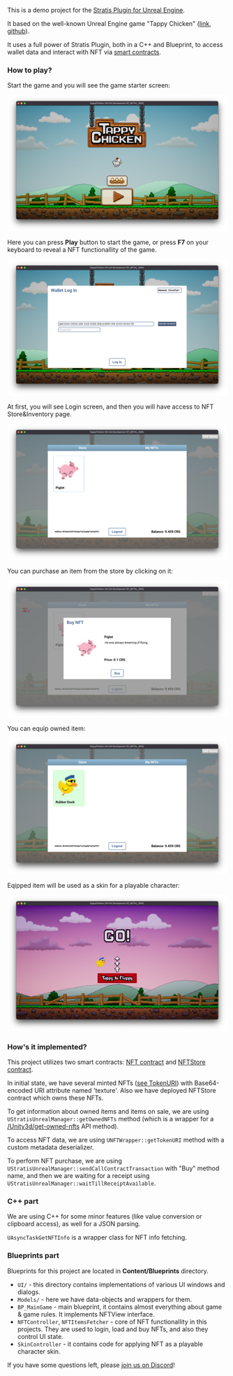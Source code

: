 This is a demo project for the [Stratis Plugin for Unreal Engine](https://github.com/stratisproject/UnrealEnginePlugin).

It based on the well-known Unreal Engine game "Tappy Chicken" ([link](https://www.unrealengine.com/en-US/blog/shipping-tappy-chicken), [github](https://github.com/jiji4000/tappychicken)).

It uses a full power of Stratis Plugin, both in a C++ and Blueprint, to access wallet data and interact with NFT via [smart contracts](https://academy.stratisplatform.com/Operation%20Guides/SmartContracts/smartcontracts-introduction.html).

### How to play?

Start the game and you will see the game starter screen:

![Game start](images/1-game-start.png)

Here you can press **Play** button to start the game, or press **F7** on your keyboard to reveal a NFT functionallity of the game.

![Login](images/2-wallet-login.png)

At first, you will see Login screen, and then you will have access to NFT Store&Inventory page.

![Store](images/3-store-page.png)

You can purchase an item from the store by clicking on it:

![Purchase](images/5-purchase-dialog.png)

You can equip owned item:

![Equip](images/4-equipped-item.png)

Eqipped item will be used as a skin for a playable character:

![Custom skin](images/6-custom-skin-example.png)

### How's it implemented?

This project utilizes two smart contracts: [NFT contract](https://github.com/stratisproject/CirrusSmartContracts/tree/master/Testnet/NonFungibleToken) and [NFTStore contract](https://github.com/stratisproject/CirrusSmartContracts/tree/master/Testnet/NFTStore/NFTStore).

In initial state, we have several minted NFTs ([see TokenURI](https://stratisnftmetadata.blob.core.windows.net/metadata/0305cb32-af2a-4b36-929c-36cf40391f5d.json)) with Base64-encoded URI attribute named 'texture'. Also we have deployed NFTStore contract which owns these NFTs.

To get information about owned items and items on sale, we are using `UStratisUnrealManager::getOwnedNFTs` method (which is a wrapper for a [/Unity3d/get-owned-nfts](https://api-sfn-test.stratisphere.com/Unity3d/get-owned-nfts?ownerAddress=tCnT3S9AQ3LCusEem914ShSbTK3KsewHRQ) API method).

To access NFT data, we are using `UNFTWrapper::getTokenURI` method with a custom metadata deserializer.

To perform NFT purchase, we are using `UStratisUnrealManager::sendCallContractTransaction` with "Buy" method name, and then we are waiting for a receipt using `UStratisUnrealManager::waitTillReceiptAvailable`.

### C++ part

We are using C++ for some minor features (like value conversion or clipboard access), as well for a JSON parsing.

`UAsyncTaskGetNFTInfo` is a wrapper class for NFT info fetching.

### Blueprints part

Blueprints for this project are located in **Content/Blueprints** directory.

 * `UI/` - this directory contains implementations of various UI windows and dialogs.
 * `Models/` - here we have data-objects and wrappers for them.
 * `BP_MainGame` - main blueprint, it contains almost everything about game & game rules. It implements NFTView interface.
 * `NFTController`, `NFTItemsFetcher` - core of NFT functionallity in this projects. They are used to login, load and buy NFTs, and also they control UI state.
 * `SkinController` - it contains code for applying NFT as a playable character skin.

If you have some questions left, please [join us on Discord](https://discord.com/invite/9tDyfZs)!